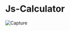 # Js-Calculator
![Capture](https://github.com/HasanthaKarunachandra/Js-Calculator/assets/32540627/7d69f8ca-865c-46d2-9bda-7f83c25bc6d5)
